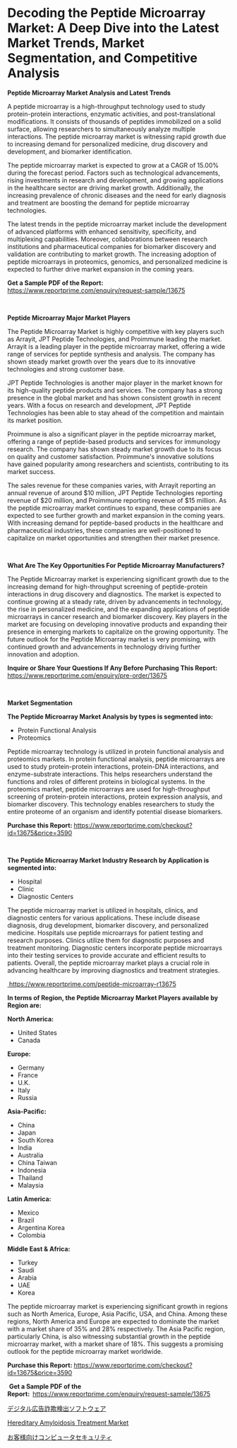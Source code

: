 <p><h1>Decoding the Peptide Microarray Market: A Deep Dive into the Latest Market Trends, Market Segmentation, and Competitive Analysis</h1></p><p><strong>Peptide Microarray Market Analysis and Latest Trends</strong></p>
<p><p>A peptide microarray is a high-throughput technology used to study protein-protein interactions, enzymatic activities, and post-translational modifications. It consists of thousands of peptides immobilized on a solid surface, allowing researchers to simultaneously analyze multiple interactions. The peptide microarray market is witnessing rapid growth due to increasing demand for personalized medicine, drug discovery and development, and biomarker identification. </p><p>The peptide microarray market is expected to grow at a CAGR of 15.00% during the forecast period. Factors such as technological advancements, rising investments in research and development, and growing applications in the healthcare sector are driving market growth. Additionally, the increasing prevalence of chronic diseases and the need for early diagnosis and treatment are boosting the demand for peptide microarray technologies.</p><p>The latest trends in the peptide microarray market include the development of advanced platforms with enhanced sensitivity, specificity, and multiplexing capabilities. Moreover, collaborations between research institutions and pharmaceutical companies for biomarker discovery and validation are contributing to market growth. The increasing adoption of peptide microarrays in proteomics, genomics, and personalized medicine is expected to further drive market expansion in the coming years.</p></p>
<p><strong>Get a Sample PDF of the Report:&nbsp;</strong> <a href="https://www.reportprime.com/enquiry/request-sample/13675">https://www.reportprime.com/enquiry/request-sample/13675</a></p>
<p>&nbsp;</p>
<p><strong>Peptide Microarray Major Market Players</strong></p>
<p><p>The Peptide Microarray Market is highly competitive with key players such as Arrayit, JPT Peptide Technologies, and Proimmune leading the market. Arrayit is a leading player in the peptide microarray market, offering a wide range of services for peptide synthesis and analysis. The company has shown steady market growth over the years due to its innovative technologies and strong customer base.</p><p>JPT Peptide Technologies is another major player in the market known for its high-quality peptide products and services. The company has a strong presence in the global market and has shown consistent growth in recent years. With a focus on research and development, JPT Peptide Technologies has been able to stay ahead of the competition and maintain its market position.</p><p>Proimmune is also a significant player in the peptide microarray market, offering a range of peptide-based products and services for immunology research. The company has shown steady market growth due to its focus on quality and customer satisfaction. Proimmune's innovative solutions have gained popularity among researchers and scientists, contributing to its market success.</p><p>The sales revenue for these companies varies, with Arrayit reporting an annual revenue of around $10 million, JPT Peptide Technologies reporting revenue of $20 million, and Proimmune reporting revenue of $15 million. As the peptide microarray market continues to expand, these companies are expected to see further growth and market expansion in the coming years. With increasing demand for peptide-based products in the healthcare and pharmaceutical industries, these companies are well-positioned to capitalize on market opportunities and strengthen their market presence.</p></p>
<p>&nbsp;</p>
<p><strong>What Are The Key Opportunities For Peptide Microarray Manufacturers?</strong></p>
<p><p>The Peptide Microarray market is experiencing significant growth due to the increasing demand for high-throughput screening of peptide-protein interactions in drug discovery and diagnostics. The market is expected to continue growing at a steady rate, driven by advancements in technology, the rise in personalized medicine, and the expanding applications of peptide microarrays in cancer research and biomarker discovery. Key players in the market are focusing on developing innovative products and expanding their presence in emerging markets to capitalize on the growing opportunity. The future outlook for the Peptide Microarray market is very promising, with continued growth and advancements in technology driving further innovation and adoption.</p></p>
<p><strong>Inquire or Share Your Questions If Any Before Purchasing This Report:</strong> <a href="https://www.reportprime.com/enquiry/pre-order/13675">https://www.reportprime.com/enquiry/pre-order/13675</a></p>
<p>&nbsp;</p>
<p><strong>Market Segmentation</strong></p>
<p><strong>The Peptide Microarray Market Analysis by types is segmented into:</strong></p>
<p><ul><li>Protein Functional Analysis</li><li>Proteomics</li></ul></p>
<p><p>Peptide microarray technology is utilized in protein functional analysis and proteomics markets. In protein functional analysis, peptide microarrays are used to study protein-protein interactions, protein-DNA interactions, and enzyme-substrate interactions. This helps researchers understand the functions and roles of different proteins in biological systems. In the proteomics market, peptide microarrays are used for high-throughput screening of protein-protein interactions, protein expression analysis, and biomarker discovery. This technology enables researchers to study the entire proteome of an organism and identify potential disease biomarkers.</p></p>
<p><strong>Purchase this Report:&nbsp;</strong><a href="https://www.reportprime.com/checkout?id=13675&price=3590">https://www.reportprime.com/checkout?id=13675&price=3590</a></p>
<p>&nbsp;</p>
<p><strong>The Peptide Microarray Market Industry Research by Application is segmented into:</strong></p>
<p><ul><li>Hospital</li><li>Clinic</li><li>Diagnostic Centers</li></ul></p>
<p><p>The peptide microarray market is utilized in hospitals, clinics, and diagnostic centers for various applications. These include disease diagnosis, drug development, biomarker discovery, and personalized medicine. Hospitals use peptide microarrays for patient testing and research purposes. Clinics utilize them for diagnostic purposes and treatment monitoring. Diagnostic centers incorporate peptide microarrays into their testing services to provide accurate and efficient results to patients. Overall, the peptide microarray market plays a crucial role in advancing healthcare by improving diagnostics and treatment strategies.</p></p>
<p><a href="https://www.reportprime.com/peptide-microarray-r13675">&nbsp;https://www.reportprime.com/peptide-microarray-r13675</a></p>
<p><strong>In terms of Region, the Peptide Microarray Market Players available by Region are:</strong></p>
<p>
    <p> <strong> North America: </strong>
        <ul>
            <li>United States</li>
            <li>Canada</li>
        </ul>
        </p> 
    <p> <strong> Europe: </strong>
        <ul>
            <li>Germany</li>
            <li>France</li>
            <li>U.K.</li>
            <li>Italy</li>
            <li>Russia</li>
        </ul>
        </p> 
    <p> <strong> Asia-Pacific: </strong>
        <ul>
            <li>China</li>
            <li>Japan</li>
            <li>South Korea</li>
            <li>India</li>
            <li>Australia</li>
            <li>China Taiwan</li>
            <li>Indonesia</li>
            <li>Thailand</li>
            <li>Malaysia</li>
        </ul>
        </p> 
    <p> <strong> Latin America: </strong>
        <ul>
            <li>Mexico</li>
            <li>Brazil</li>
            <li>Argentina Korea</li>
            <li>Colombia</li>
        </ul>
        </p> 
    <p> <strong> Middle East & Africa: </strong>
        <ul>
            <li>Turkey</li>
            <li>Saudi</li>
            <li>Arabia</li>
            <li>UAE</li>
            <li>Korea</li>
        </ul>
    </p>
    </p>
<p><p>The peptide microarray market is experiencing significant growth in regions such as North America, Europe, Asia Pacific, USA, and China. Among these regions, North America and Europe are expected to dominate the market with a market share of 35% and 28% respectively. The Asia Pacific region, particularly China, is also witnessing substantial growth in the peptide microarray market, with a market share of 18%. This suggests a promising outlook for the peptide microarray market worldwide.</p></p>
<p><strong>Purchase this Report: </strong><a href="https://www.reportprime.com/checkout?id=13675&price=3590">https://www.reportprime.com/checkout?id=13675&price=3590</a></p>
<p>&nbsp;<strong>Get a Sample PDF of the Report:&nbsp;&nbsp;</strong><a href="https://www.reportprime.com/enquiry/request-sample/13675">https://www.reportprime.com/enquiry/request-sample/13675</a></p>
<p><strong></strong></p>
<p><p><a href="https://github.com/CloydAbbott2023/Market-Research-Report-List-1/blob/main/775374880460.md">デジタル広告詐欺検出ソフトウェア</a></p><p><a href="https://github.com/LibbySpencer2018/Market-Research-Report-List-1/blob/main/hereditary-amyloidosis-treatment-market.md">Hereditary Amyloidosis Treatment Market</a></p><p><a href="https://github.com/AaronVargas43/Market-Research-Report-List-1/blob/main/821603280459.md">お客様向けコンピュータセキュリティ</a></p></p>